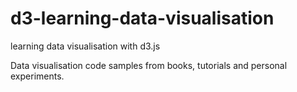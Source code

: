 # d3-learning-data-visualisation  
learning data visualisation with d3.js

Data visualisation code samples from books, tutorials and personal experiments.
